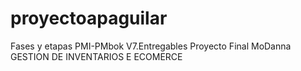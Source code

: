 # proyectoapaguilar
Fases y etapas PMI-PMbok V7.Entregables Proyecto Final MoDanna GESTION DE INVENTARIOS E ECOMERCE

